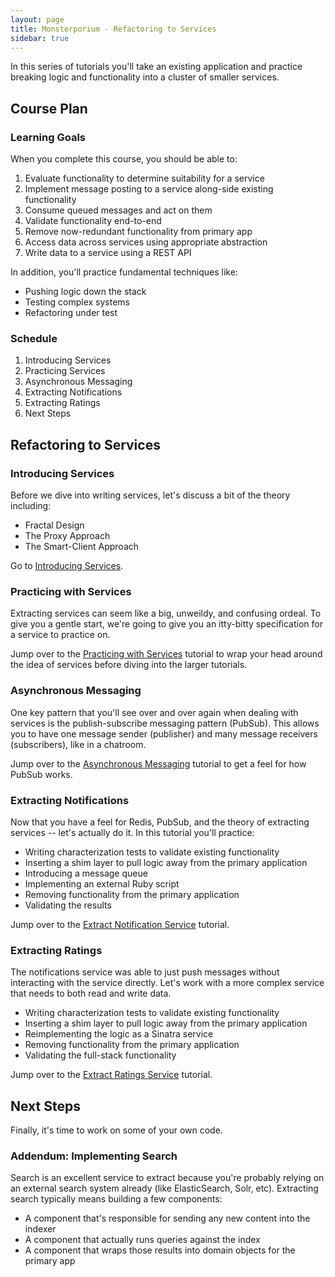 ```yaml
---
layout: page
title: Monsterporium - Refactoring to Services
sidebar: true
---
```


In this series of tutorials you'll take an existing application and practice breaking logic and functionality into a cluster of smaller services.

## Course Plan

### Learning Goals

When you complete this course, you should be able to:

1. Evaluate functionality to determine suitability for a service
2. Implement message posting to a service along-side existing functionality
3. Consume queued messages and act on them
4. Validate functionality end-to-end
5. Remove now-redundant functionality from primary app
6. Access data across services using appropriate abstraction
7. Write data to a service using a REST API

In addition, you'll practice fundamental techniques like:

* Pushing logic down the stack
* Testing complex systems
* Refactoring under test

### Schedule

1. Introducing Services
2. Practicing Services
3. Asynchronous Messaging
4. Extracting Notifications
5. Extracting Ratings
6. Next Steps

## Refactoring to Services

### Introducing Services

Before we dive into writing services, let's discuss a bit of the theory including:

* Fractal Design
* The Proxy Approach
* The Smart-Client Approach

Go to [Introducing Services](http://tutorials.jumpstartlab.com/projects/monsterporium/introducing_services.html).

### Practicing with Services

Extracting services can seem like a big, unweildy, and confusing ordeal. To
give you a gentle start, we're going to give you an itty-bitty specification
for a service to practice on.

Jump over to the [Practicing with Services](http://tutorials.jumpstartlab.com/projects/monsterporium/practicing_services.html) tutorial to wrap your head around the idea of services before diving into
the larger tutorials.

### Asynchronous Messaging

One key pattern that you'll see over and over again when dealing with
services is the publish-subscribe messaging pattern (PubSub). This allows you
to have one message sender (publisher) and many message receivers
(subscribers), like in a chatroom.

Jump over to the [Asynchronous Messaging](asynchronous_messaging_with_pubsub.html) tutorial to get a feel for how PubSub
works.

### Extracting Notifications

Now that you have a feel for Redis, PubSub, and the theory of extracting services -- let's actually do it. In this tutorial you'll practice:

* Writing characterization tests to validate existing functionality
* Inserting a shim layer to pull logic away from the primary application
* Introducing a message queue
* Implementing an external Ruby script
* Removing functionality from the primary application
* Validating the results

Jump over to the [Extract Notification Service](extract_notification_service.html) tutorial.

### Extracting Ratings

The notifications service was able to just push messages without interacting with the service directly. Let's work with a more complex service that needs to both read and write data.

* Writing characterization tests to validate existing functionality
* Inserting a shim layer to pull logic away from the primary application
* Reimplementing the logic as a Sinatra service
* Removing functionality from the primary application
* Validating the full-stack functionality

Jump over to the [Extract Ratings Service](extract_ratings_service.html) tutorial.

## Next Steps

Finally, it's time to work on some of your own code.

### Addendum: Implementing Search

Search is an excellent service to extract because you're probably relying on an external search system already (like ElasticSearch, Solr, etc). Extracting search typically means building a few components:

* A component that's responsible for sending any new content into the indexer
* A component that actually runs queries against the index
* A component that wraps those results into domain objects for the primary app
